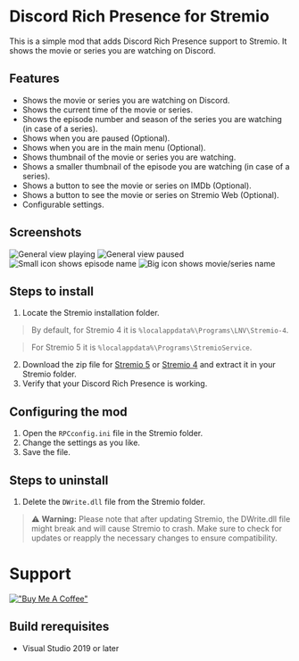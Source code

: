 # Discord Rich Presence for Stremio
This is a simple mod that adds Discord Rich Presence support to Stremio. It shows the movie or series you are watching on Discord.

## Features
- Shows the movie or series you are watching on Discord.
- Shows the current time of the movie or series.
- Shows the episode number and season of the series you are watching (in case of a series).
- Shows when you are paused (Optional).
- Shows when you are in the main menu (Optional).
- Shows thumbnail of the movie or series you are watching.
- Shows a smaller thumbnail of the episode you are watching (in case of a series).
- Shows a button to see the movie or series on IMDb (Optional).
- Shows a button to see the movie or series on Stremio Web (Optional).
- Configurable settings.

## Screenshots
![General view playing](https://i.imgur.com/q0u4BFn.png)
![General view paused](https://i.imgur.com/AKG0Bi0.png)
![Small icon shows episode name](https://i.imgur.com/WZ0A887.png)
![Big icon shows movie/series name](https://i.imgur.com/CXIPc7R.png)


## Steps to install
1. Locate the Stremio installation folder.
> By default, for Stremio 4 it is `%localappdata%\Programs\LNV\Stremio-4`.

> For Stremio 5 it is `%localappdata%\Programs\StremioService`.
2. Download the zip file for [Stremio 5](../../releases/latest) or [Stremio 4](../../releases/tag/v0.0.4) and extract it in your Stremio folder.
3. Verify that your Discord Rich Presence is working.

## Configuring the mod
1. Open the `RPCconfig.ini` file in the Stremio folder.
2. Change the settings as you like.
3. Save the file.

## Steps to uninstall
1. Delete the `DWrite.dll` file from the Stremio folder.

> ⚠️ **Warning:** Please note that after updating Stremio, the DWrite.dll file might break and will cause Stremio to crash. Make sure to check for updates or reapply the necessary changes to ensure compatibility.
# Support
[!["Buy Me A Coffee"](https://www.buymeacoffee.com/assets/img/custom_images/orange_img.png)](https://buymeacoffee.com/loukious)

## Build rerequisites
- Visual Studio 2019 or later
